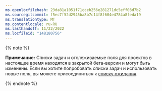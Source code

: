 ```yaml
---
ms.openlocfilehash: 23da81a1051f71cceb256e281271dc5eff03d7b2
ms.sourcegitcommit: f5ec7f52d2945ba8b7c14f8f604e4784a8feda19
ms.translationtype: MT
ms.contentlocale: ru-RU
ms.lasthandoff: 11/22/2022
ms.locfileid: "148180756"
---
```

{% note %}

**Примечание:** Списки задач и отслеживаемые поля для проектов в настоящее время находятся в закрытой бета-версии и могут быть изменены. Если вы хотите попробовать списки задач и использовать новые поля, вы можете присоединиться к [списку ожидания](https://aka.ms/tasklist-roadmap-signup).

{% endnote %}